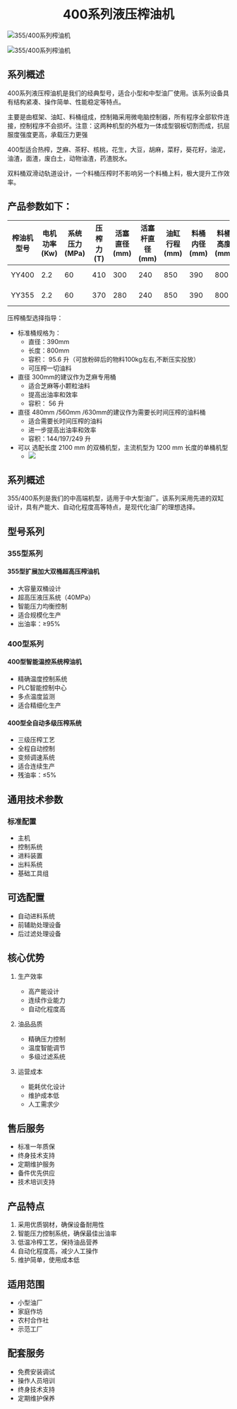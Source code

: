 #  <center> 400系列液压榨油机</center>

![355/400系列榨油机](/images/355-500-series.jpg)

![355/400系列榨油机](https://i.postimg.cc/B37vQBfQ/202509021407809.png?dl=1)
## 系列概述

400系列液压榨油机是我们的经典型号，适合小型和中型油厂使用。该系列设备具有结构紧凑、操作简单、性能稳定等特点。

主要是由框架、油缸、料桶组成，控制箱采用微电脑控制器，所有程序全部软件连接，控制程序不会损坏。注意：这两种机型的外框为一体成型钢板切割而成，抗屈服度强度更高，承载压力更强

400型适合热榨，芝麻、茶籽、核桃，花生，大豆，胡麻，菜籽，葵花籽，油泥，油渣，面渣，废白土，动物油渣，药渣脱水。

双料桶双滑动轨道设计，一个料桶压榨时不影响另一个料桶上料，极大提升工作效率。

## 产品参数如下：
| 榨油机型号 | 电机功率 (Kw) | 系统压力 (MPa) | 压榨力 (T) | 活塞直径 (mm) | 活塞杆直径 (mm) | 油缸行程 (mm) | 料桶内径 (mm) | 料桶高度 (mm) | 油榨重量 (KG) | 整机重量 (T) | 外形尺寸 (mm)      |
|------------|---------------|----------------|-------------|----------------|-----------------|----------------|----------------|----------------|---------------|---------------|-------------------|
| YY400      | 2.2           | 60             | 410         | 300            | 240             | 850            | 390            | 800            | 5-100       | 2.3-3.9       | 1200×1200×2700    |
| YY355      | 2.2           | 60             | 370         | 280            | 240             | 850            | 390            | 800            | 5-100     | 2.1-2.5       | 1200×1200×2700    |

压榨桶型选择指导：
+ 标准桶规格为：
  - 直径：390mm
  - 长度：800mm
  - 容积： 95.6 升（可放粉碎后的物料100kg左右,不断压实投放）
  - 可压榨一切油料
+ 直径 300mm的建议作为芝麻专用桶
    - 适合芝麻等小颗粒油料
    - 提高出油率和效率
    - 容积： 56 升
+ 直径 480mm /560mm /630mm的建议作为需要长时间压榨的油料桶
    - 适合需要长时间压榨的油料
    - 进一步提高出油率和效率
    - 容积：144/197/249 升
+ 可以 选配长度 2100 mm 的双桶机型，主流机型为 1200 mm 长度的单桶机型
    + ![](https://i.postimg.cc/FrLVzsz9/202509021358425.png?dl=1)

## 系列概述

355/400系列是我们的中高端机型，适用于中大型油厂。该系列采用先进的双缸设计，具有产能大、自动化程度高等特点，是现代化油厂的理想选择。

## 型号系列

### 355型系列

#### 355型扩展加大双桶超高压榨油机
- 大容量双桶设计
- 超高压液压系统（40MPa）
- 智能压力均衡控制
- 适合规模化生产
- 出油率：≥95%



### 400型系列

#### 400型智能温控系统榨油机
- 精确温度控制系统
- PLC智能控制中心
- 多点温度监测
- 适合精细化生产


#### 400型全自动多级压榨系统
- 三级压榨工艺
- 全程自动控制
- 变频调速系统
- 适合连续生产
- 残油率：≤5%


## 通用技术参数

### 标准配置
- 主机
- 控制系统
- 进料装置
- 出料系统
- 基础工具组

## 可选配置
- 自动进料系统
- 前辅助处理设备
- 后过滤处理设备

## 核心优势
1. 生产效率
   - 高产能设计
   - 连续作业能力
   - 自动化程度高

2. 油品品质
   - 精确压力控制
   - 温度智能调节
   - 多级过滤系统

3. 运营成本
   - 能耗优化设计
   - 维护成本低
   - 人工需求少

## 售后服务
- 标准一年质保
- 终身技术支持
- 定期维护服务
- 备件优先供应
- 技术培训支持


## 产品特点

1. 采用优质钢材，确保设备耐用性
2. 智能压力控制系统，确保最佳出油率
3. 低温冷榨工艺，保持油品营养
4. 自动化程度高，减少人工操作
5. 维护简单，使用成本低

## 适用范围

- 小型油厂
- 家庭作坊
- 农村合作社
- 示范工厂

## 配套服务

- 免费安装调试
- 操作人员培训
- 终身技术支持
- 定期维护保养